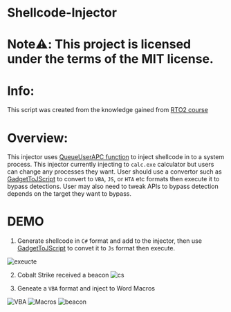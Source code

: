# Shellcode-Injector

# Note:warning:: This project is licensed under the terms of the MIT license.



# Info:
This script was created from the knowledge gained from [RTO2 course](https://training.zeropointsecurity.co.uk/courses/red-team-ops-ii)


# Overview:

This injector uses [QueueUserAPC function](https://learn.microsoft.com/en-us/windows/win32/api/processthreadsapi/nf-processthreadsapi-queueuserapc) to inject shellcode in to a system process. This injector currently injecting to `calc.exe` calculator but users can change any processes they want. User should use a convertor such as [GadgetToJScript](https://github.com/med0x2e/GadgetToJScript/tree/master) to convert to `VBA`, `JS`, or `HTA` etc formats then execute it to bypass detections. User may also need to tweak APIs to bypass detection depends on the target they want to bypass.


# DEMO

1. Generate shellcode in `C#` format and add to the injector, then use [GadgetToJScript](https://github.com/med0x2e/GadgetToJScript/tree/master) to convet it to `Js` format then execute.

![exeucte](https://github.com/JimSolomon/Shellcode-Injector/blob/main/2023-04-02_12-18.png)
 
2. Cobalt Strike received a beacon
![cs](https://github.com/JimSolomon/Shellcode-Injector/blob/main/2023-04-02_13-35.png)

3. Geneate a `VBA` format and inject to Word Macros

![VBA](https://github.com/JimSolomon/Shellcode-Injector/blob/main/VBA.png)
![Macros](https://github.com/JimSolomon/Shellcode-Injector/blob/main/Inject%20to%20Macros.png)
![beacon](https://github.com/JimSolomon/Shellcode-Injector/blob/main/Beacon%20from%20Macros.png)


